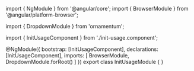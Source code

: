import { NgModule } from '@angular/core';
import { BrowserModule } from '@angular/platform-browser';
  
import { DropdownModule } from 'ornamentum';
  
import { InitUsageComponent } from './init-usage.component';

@NgModule({
 bootstrap: [InitUsageComponent],
 declarations: [InitUsageComponent],
 imports: [
    BrowserModule, 
    DropdownModule.forRoot()
  ]
})
export class InitUsageModule {
}
